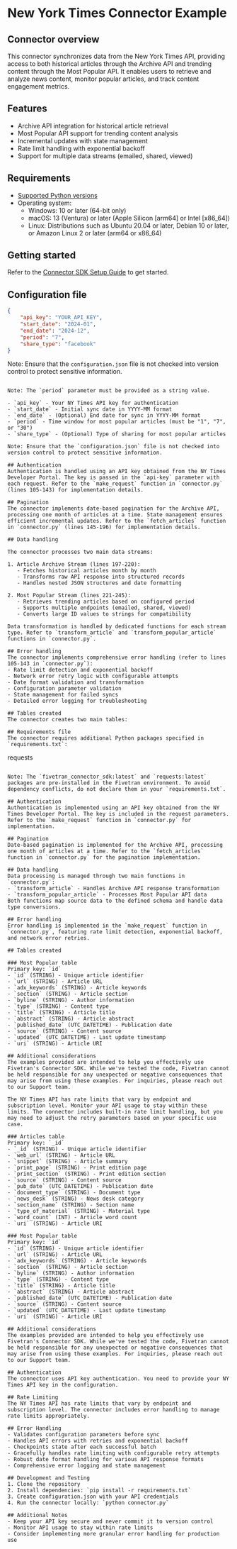# New York Times Connector Example

## Connector overview
This connector synchronizes data from the New York Times API, providing access to both historical articles through the Archive API and trending content through the Most Popular API. It enables users to retrieve and analyze news content, monitor popular articles, and track content engagement metrics.

## Features
- Archive API integration for historical article retrieval
- Most Popular API support for trending content analysis
- Incremental updates with state management
- Rate limit handling with exponential backoff
- Support for multiple data streams (emailed, shared, viewed)

## Requirements
- [Supported Python versions](https://github.com/fivetran/fivetran_connector_sdk/blob/main/README.md#requirements)   
- Operating system:
  - Windows: 10 or later (64-bit only)
  - macOS: 13 (Ventura) or later (Apple Silicon [arm64] or Intel [x86_64])
  - Linux: Distributions such as Ubuntu 20.04 or later, Debian 10 or later, or Amazon Linux 2 or later (arm64 or x86_64)

## Getting started
Refer to the [Connector SDK Setup Guide](https://fivetran.com/docs/connectors/connector-sdk/setup-guide) to get started.

## Configuration file
```json
{
    "api_key": "YOUR_API_KEY",
    "start_date": "2024-01",
    "end_date": "2024-12",
    "period": "7",
    "share_type": "facebook"
}
```

Note: Ensure that the `configuration.json` file is not checked into version control to protect sensitive information.
```

Note: The `period` parameter must be provided as a string value.

- `api_key` - Your NY Times API key for authentication
- `start_date` - Initial sync date in YYYY-MM format
- `end_date` - (Optional) End date for sync in YYYY-MM format
- `period` - Time window for most popular articles (must be "1", "7", or "30")
- `share_type` - (Optional) Type of sharing for most popular articles

Note: Ensure that the `configuration.json` file is not checked into version control to protect sensitive information.

## Authentication
Authentication is handled using an API key obtained from the NY Times Developer Portal. The key is passed in the `api-key` parameter with each request. Refer to the `make_request` function in `connector.py` (lines 105-143) for implementation details.

## Pagination
The connector implements date-based pagination for the Archive API, processing one month of articles at a time. State management ensures efficient incremental updates. Refer to the `fetch_articles` function in `connector.py` (lines 145-196) for implementation details.

## Data handling

The connector processes two main data streams:

1. Article Archive Stream (lines 197-220):
   - Fetches historical articles month by month
   - Transforms raw API response into structured records
   - Handles nested JSON structures and date formatting

2. Most Popular Stream (lines 221-245):
   - Retrieves trending articles based on configured period
   - Supports multiple endpoints (emailed, shared, viewed)
   - Converts large ID values to strings for compatibility

Data transformation is handled by dedicated functions for each stream type. Refer to `transform_article` and `transform_popular_article` functions in `connector.py`.

## Error handling
The connector implements comprehensive error handling (refer to lines 105-143 in `connector.py`):
- Rate limit detection and exponential backoff
- Network error retry logic with configurable attempts
- Date format validation and transformation
- Configuration parameter validation
- State management for failed syncs
- Detailed error logging for troubleshooting

## Tables created
The connector creates two main tables:

## Requirements file
The connector requires additional Python packages specified in `requirements.txt`:

```
requests
```

Note: The `fivetran_connector_sdk:latest` and `requests:latest` packages are pre-installed in the Fivetran environment. To avoid dependency conflicts, do not declare them in your `requirements.txt`.

## Authentication
Authentication is implemented using an API key obtained from the NY Times Developer Portal. The key is included in the request parameters. Refer to the `make_request` function in `connector.py` for implementation.

## Pagination
Date-based pagination is implemented for the Archive API, processing one month of articles at a time. Refer to the `fetch_articles` function in `connector.py` for the pagination implementation.

## Data handling
Data processing is managed through two main functions in `connector.py`:
- `transform_article` - Handles Archive API response transformation
- `transform_popular_article` - Processes Most Popular API data
Both functions map source data to the defined schema and handle data type conversions.

## Error handling
Error handling is implemented in the `make_request` function in `connector.py`, featuring rate limit detection, exponential backoff, and network error retries.

## Tables created

### Most Popular table
Primary key: `id`
- `id` (STRING) - Unique article identifier
- `url` (STRING) - Article URL
- `adx_keywords` (STRING) - Article keywords
- `section` (STRING) - Article section
- `byline` (STRING) - Author information
- `type` (STRING) - Content type
- `title` (STRING) - Article title
- `abstract` (STRING) - Article abstract
- `published_date` (UTC_DATETIME) - Publication date
- `source` (STRING) - Content source
- `updated` (UTC_DATETIME) - Last update timestamp
- `uri` (STRING) - Article URI

## Additional considerations
The examples provided are intended to help you effectively use Fivetran's Connector SDK. While we've tested the code, Fivetran cannot be held responsible for any unexpected or negative consequences that may arise from using these examples. For inquiries, please reach out to our Support team.

The NY Times API has rate limits that vary by endpoint and subscription level. Monitor your API usage to stay within these limits. The connector includes built-in rate limit handling, but you may need to adjust the retry parameters based on your specific use case.

### Articles table
Primary key: `_id`
- `_id` (STRING) - Unique article identifier
- `web_url` (STRING) - Article URL
- `snippet` (STRING) - Article summary
- `print_page` (STRING) - Print edition page
- `print_section` (STRING) - Print edition section
- `source` (STRING) - Content source
- `pub_date` (UTC_DATETIME) - Publication date
- `document_type` (STRING) - Document type
- `news_desk` (STRING) - News desk category
- `section_name` (STRING) - Section name
- `type_of_material` (STRING) - Material type
- `word_count` (INT) - Article word count
- `uri` (STRING) - Article URI

### Most Popular table
Primary key: `id`
- `id` (STRING) - Unique article identifier
- `url` (STRING) - Article URL
- `adx_keywords` (STRING) - Article keywords
- `section` (STRING) - Article section
- `byline` (STRING) - Author information
- `type` (STRING) - Content type
- `title` (STRING) - Article title
- `abstract` (STRING) - Article abstract
- `published_date` (UTC_DATETIME) - Publication date
- `source` (STRING) - Content source
- `updated` (UTC_DATETIME) - Last update timestamp
- `uri` (STRING) - Article URI

## Additional considerations
The examples provided are intended to help you effectively use Fivetran's Connector SDK. While we've tested the code, Fivetran cannot be held responsible for any unexpected or negative consequences that may arise from using these examples. For inquiries, please reach out to our Support team.

## Authentication
The connector uses API key authentication. You need to provide your NY Times API key in the configuration.

## Rate Limiting
The NY Times API has rate limits that vary by endpoint and subscription level. The connector includes error handling to manage rate limits appropriately.

## Error Handling
- Validates configuration parameters before sync
- Handles API errors with retries and exponential backoff
- Checkpoints state after each successful batch
- Gracefully handles rate limiting with configurable retry attempts
- Robust date format handling for various API response formats
- Comprehensive error logging and state management

## Development and Testing
1. Clone the repository
2. Install dependencies: `pip install -r requirements.txt`
3. Create configuration.json with your API credentials
4. Run the connector locally: `python connector.py`

## Additional Notes
- Keep your API key secure and never commit it to version control
- Monitor API usage to stay within rate limits
- Consider implementing more granular error handling for production use